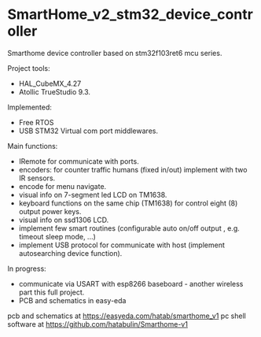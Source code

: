 # SmartHome_v2_stm32_device_controller

Smarthome device controller based on stm32f103ret6 mcu series.

Project tools:
- HAL_CubeMX_4.27
- Atollic TrueStudio 9.3.

Implemented:
- Free RTOS
- USB STM32 Virtual com port 
middlewares.

Main functions:
- IRemote for communicate with ports.
- encoders: for counter traffic humans (fixed in/out) implement with two IR sensors.
- encode for menu navigate.
- visual info on 7-segment led LCD on TM1638.
- keyboard functions on the same chip (TM1638) for control eight (8) output power keys.
- visual info on ssd1306 LCD.
- implement few smart routines (configurable auto on/off output , e.g. timeout sleep mode, ...)
- implement USB protocol for communicate with host (implement autosearching device function).

In progress:
- communicate via USART with esp8266 baseboard - another wireless part this full project.
- PCB and  schematics in easy-eda

pcb and schematics at https://easyeda.com/hatab/smarthome_v1
pc shell software at https://github.com/hatabulin/Smarthome-v1
